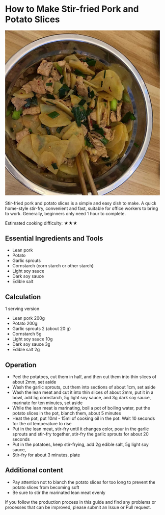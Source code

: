 # How to Make Stir-fried Pork and Potato Slices

![Example Dish Finished Product](./瘦肉土豆片.jpg)

Stir-fried pork and potato slices is a simple and easy dish to make. A quick home-style stir-fry, convenient and fast, suitable for office workers to bring to work. Generally, beginners only need 1 hour to complete.

Estimated cooking difficulty: ★★★

## Essential Ingredients and Tools

- Lean pork
- Potato
- Garlic sprouts
- Cornstarch (corn starch or other starch)
- Light soy sauce
- Dark soy sauce
- Edible salt

## Calculation

1 serving version

- Lean pork 200g
- Potato 200g
- Garlic sprouts 2 (about 20 g)
- Cornstarch 5g
- Light soy sauce 10g
- Dark soy sauce 3g
- Edible salt 2g

## Operation

- Peel the potatoes, cut them in half, and then cut them into thin slices of about 2mm, set aside
- Wash the garlic sprouts, cut them into sections of about 1cm, set aside
- Wash the lean meat and cut it into thin slices of about 2mm, put it in a bowl, add 5g cornstarch, 5g light soy sauce, and 3g dark soy sauce, marinate for ten minutes, set aside
- While the lean meat is marinating, boil a pot of boiling water, put the potato slices in the pot, blanch them, about 5 minutes
- Heat the pot, put 10ml - 15ml of cooking oil in the pot. Wait 10 seconds for the oil temperature to rise
- Put in the lean meat, stir-fry until it changes color, pour in the garlic sprouts and stir-fry together, stir-fry the garlic sprouts for about 20 seconds
- Put in the potatoes, keep stir-frying, add 2g edible salt, 5g light soy sauce,
- Stir-fry for about 3 minutes, plate

## Additional content

- Pay attention not to blanch the potato slices for too long to prevent the potato slices from becoming soft
- Be sure to stir the marinated lean meat evenly

If you follow the production process in this guide and find any problems or processes that can be improved, please submit an Issue or Pull request.

